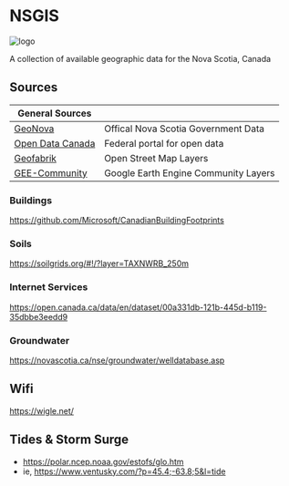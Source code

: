 # NSGIS 
![logo](https://raster.shields.io/badge/status-WIP-yellow.svg)

A collection of available geographic data for the Nova Scotia, Canada

## Sources

| General Sources |  |
|-|-|
| [GeoNova](https://open.canada.ca/en/open-data) | Offical Nova Scotia Government Data | 
| [Open Data Canada](https://nsgi.novascotia.ca/gdd/) | Federal portal for open data|
|[Geofabrik](http://download.geofabrik.de/north-america/canada/nova-scotia.html)|Open Street Map Layers|
|[GEE-Community](https://gee-community-catalog.org/)| Google Earth Engine Community Layers|

### Buildings
https://github.com/Microsoft/CanadianBuildingFootprints

### Soils
https://soilgrids.org/#!/?layer=TAXNWRB_250m

### Internet Services
https://open.canada.ca/data/en/dataset/00a331db-121b-445d-b119-35dbbe3eedd9

### Groundwater
https://novascotia.ca/nse/groundwater/welldatabase.asp

## Wifi
https://wigle.net/

## Tides & Storm Surge
- https://polar.ncep.noaa.gov/estofs/glo.htm
- ie, https://www.ventusky.com/?p=45.4;-63.8;5&l=tide

